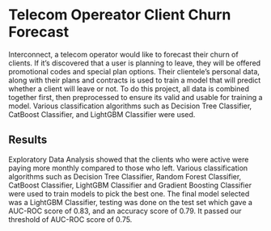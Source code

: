 # Telecom Opereator Client Churn Forecast
Interconnect, a telecom operator would like to forecast their churn of clients. If it’s discovered that a user is planning to leave, they will be offered promotional codes and special plan options. Their clientele’s personal data, along with their plans and contracts is used to train a model that will predict whether a client will leave or not. To do this project, all data is combined together first, then preprocessed to ensure its valid and usable for training a model. Various classification algorithms such as Decision Tree Classifier, CatBoost Classifier, and LightGBM Classifier were used.


## Results
Exploratory Data Analysis showed that the clients who were active were paying more monthly compared to those who left. Various classification algorithms such as Decision Tree Classifier, Random Forest Classifier, CatBoost Classifier, LightGBM Classifier and Gradient Boosting Classifier were used to train models to pick the best one. The final model selected was a LightGBM Classifier, testing was done on the test set which gave a AUC-ROC score of 0.83, and an accuracy score of 0.79. It passed our threshold of AUC-ROC score of 0.75.
